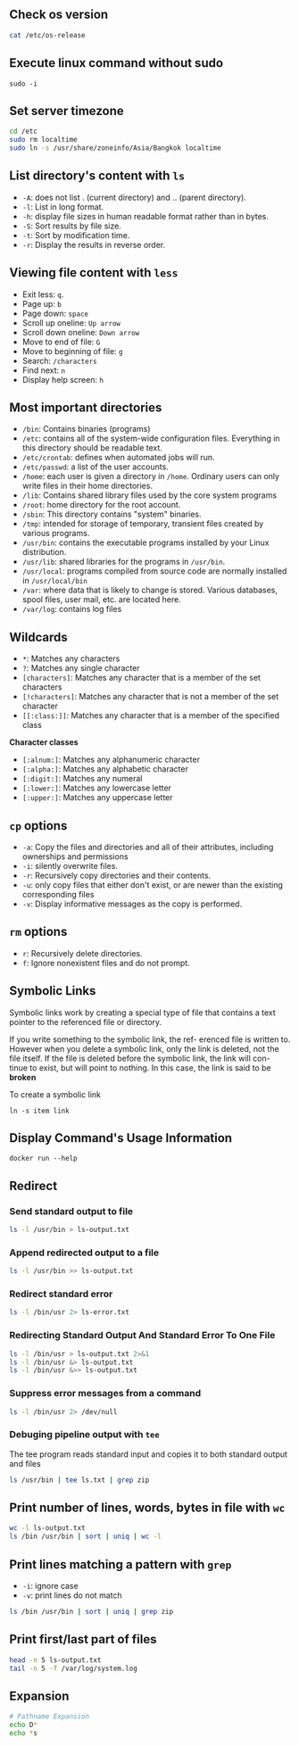 ## Check os version

```bash
cat /etc/os-release
```

## Execute linux command without sudo

```shell
sudo -i
```


## Set server timezone

```bash
cd /etc
sudo rm localtime
sudo ln -s /usr/share/zoneinfo/Asia/Bangkok localtime
```


## List directory's content with `ls`

- `-A`: does not list . (current directory) and .. (parent directory).
- `-l`: List in long format.
- `-h`: display file sizes in human readable format rather than in bytes.
- `-S`: Sort results by file size.
- `-t`: Sort by modification time.
- `-r`: Display the results in reverse order.


## Viewing file content with `less`

- Exit less: `q`.
- Page up: `b`
- Page down: `space`
- Scroll up oneline: `Up arrow`
- Scroll down oneline: `Down arrow`
- Move to end of file: `G`
- Move to beginning of file: `g`
- Search: `/characters`
- Find next: `n`
- Display help screen: `h`


## Most important directories

- `/bin`: Contains binaries (programs)
- `/etc`: contains all of the system-wide configuration files. Everything in this directory should be readable text.
- `/etc/crontab`: defines when automated jobs will run.
- `/etc/passwd`: a list of the user accounts.
- `/home`: each user is given a directory in `/home`. Ordinary users can only write files in their home
directories.
- `/lib`: Contains shared library files used by the core system programs
- `/root`: home directory for the root account.
- `/sbin`: This directory contains "system" binaries.
- `/tmp`: intended for storage of temporary, transient files created by various programs.
- `/usr/bin`: contains the executable programs installed by your Linux distribution.
- `/usr/lib`: shared libraries for the programs in `/usr/bin`.
- `/usr/local`: programs compiled from source code are normally installed in `/usr/local/bin`
- `/var`: where data that is likely to change is stored. Various databases, spool files, user mail, etc. are located here.
- `/var/log`: contains log files


## Wildcards

- `*`: Matches any characters
- `?`: Matches any single character
- `[characters]`: Matches any character that is a member of the set characters
- `[!characters]`: Matches any character that is not a member of the set character
- `[[:class:]]`: Matches any character that is a member of the specified class


**Character classes**

- `[:alnum:]`: Matches any alphanumeric character
- `[:alpha:]`: Matches any alphabetic character
- `[:digit:]`: Matches any numeral
- `[:lower:]`: Matches any lowercase letter
- `[:upper:]`: Matches any uppercase letter


## `cp` options

- `-a`: Copy the files and directories and all of their attributes, including ownerships and permissions
- `-i`: silently overwrite files.
- `-r`: Recursively copy directories and their contents.
- `-u`: only copy files that either don't exist, or are newer than the existing corresponding files
- `-v`: Display informative messages as the copy is performed.


## `rm` options

- `r`: Recursively delete directories.
- `f`: Ignore nonexistent files and do not prompt.


## Symbolic Links

Symbolic links work by creating a special type of file that contains a text pointer to the referenced file or directory.

If you write something to the symbolic link, the ref- erenced file is written to. However when you delete a symbolic link, only the link is deleted, not the file itself. If the file is deleted before the symbolic link, the link will con- tinue to exist, but will point to nothing. In this case, the link is said to be **broken**

To create a symbolic link

```shell
ln -s item link
```

## Display Command's Usage Information

```shell
docker run --help
```


## Redirect

### Send standard output to file

```bash
ls -l /usr/bin > ls-output.txt
```


### Append redirected output to a file

```bash
ls -l /usr/bin >> ls-output.txt
```


### Redirect standard error

```bash
ls -l /bin/usr 2> ls-error.txt
```

### Redirecting Standard Output And Standard Error To One File

```bash
ls -l /bin/usr > ls-output.txt 2>&1
ls -l /bin/usr &> ls-output.txt
ls -l /bin/usr &>> ls-output.txt
```

### Suppress error messages from a command

```bash
ls -l /bin/usr 2> /dev/null
```


### Debuging pipeline output with `tee`

The tee program reads standard input and copies it to both standard output and files

```bash
ls /usr/bin | tee ls.txt | grep zip
```


## Print number of lines, words, bytes in file with `wc`

```bash
wc -l ls-output.txt
ls /bin /usr/bin | sort | uniq | wc -l
```


## Print lines matching a pattern with `grep`

- `-i`: ignore case
- `-v`: print lines do not match

```bash
ls /bin /usr/bin | sort | uniq | grep zip
```


## Print first/last part of files

```bash
head -n 5 ls-output.txt
tail -n 5 -f /var/log/system.log
```


## Expansion

```bash
# Pathname Expansion
echo D*
echo *s

```